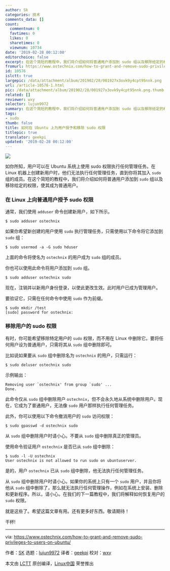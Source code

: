 ```yaml
---
author: Sk
categories: 技术
comments_data: []
count:
  commentnum: 0
  favtimes: 0
  likes: 0
  sharetimes: 0
  viewnum: 10734
date: '2019-02-28 00:12:00'
editorchoice: false
excerpt: 在这个简短的教程中，我们将介绍如何将普通用户添加到 sudo 组以及移除给定的权限，使其成为普通用户。
fromurl: https://www.ostechnix.com/how-to-grant-and-remove-sudo-privileges-to-users-on-ubuntu/
id: 10576
islctt: true
largepic: /data/attachment/album/201902/28/001927x3ovk9y4cpt95nnk.png
url: /article-10576-1.html
pic: /data/attachment/album/201902/28/001927x3ovk9y4cpt95nnk.png.thumb.jpg
related: []
reviewer: wxy
selector: lujun9972
summary: 在这个简短的教程中，我们将介绍如何将普通用户添加到 sudo 组以及移除给定的权限，使其成为普通用户。
tags:
- sudo
thumb: false
title: 如何在 Ubuntu 上为用户授予和移除 sudo 权限
titlepic: true
translator: geekpi
updated: '2019-02-28 00:12:00'
---
```


![](/data/attachment/album/201902/28/001927x3ovk9y4cpt95nnk.png)


如你所知，用户可以在 Ubuntu 系统上使用 sudo 权限执行任何管理任务。在 Linux 机器上创建新用户时，他们无法执行任何管理任务，直到你将其加入 `sudo` 组的成员。在这个简短的教程中，我们将介绍如何将普通用户添加到 `sudo` 组以及移除给定的权限，使其成为普通用户。


### 在 Linux 上向普通用户授予 sudo 权限


通常，我们使用 `adduser` 命令创建新用户，如下所示。



```
$ sudo adduser ostechnix
```

如果你希望新创建的用户使用 `sudo` 执行管理任务，只需使用以下命令将它添加到 `sudo` 组：



```
$ sudo usermod -a -G sudo hduser
```

上面的命令将使名为 `ostechnix` 的用户成为 `sudo` 组的成员。


你也可以使用此命令将用户添加到 `sudo` 组。



```
$ sudo adduser ostechnix sudo
```

现在，注销并以新用户身份登录，以使此更改生效。此时用户已成为管理用户。


要验证它，只需在任何命令中使用 `sudo` 作为前缀。



```
$ sudo mkdir /test
[sudo] password for ostechnix:
```

### 移除用户的 sudo 权限


有时，你可能希望移除特定用户的 `sudo` 权限，而不用在 Linux 中删除它。要将任何用户设为普通用户，只需将其从 `sudo` 组中删除即可。


比如说如果要从 `sudo` 组中删除名为 `ostechnix` 的用户，只需运行：



```
$ sudo deluser ostechnix sudo
```

示例输出：



```
Removing user `ostechnix' from group `sudo' ...
Done.
```

此命令仅从 `sudo` 组中删除用户 `ostechnix`，但不会永久地从系统中删除用户。现在，它成为了普通用户，无法像 `sudo` 用户那样执行任何管理任务。


此外，你可以使用以下命令撤消用户的 `sudo` 访问权限：



```
$ sudo gpasswd -d ostechnix sudo
```

从 `sudo` 组中删除用户时请小心。不要从 `sudo` 组中删除真正的管理员。


使用命令验证用户 `ostechnix` 是否已从 `sudo` 组中删除：



```
$ sudo -l -U ostechnix
User ostechnix is not allowed to run sudo on ubuntuserver.
```

是的，用户 `ostechnix` 已从 `sudo` 组中删除，他无法执行任何管理任务。


从 `sudo` 组中删除用户时请小心。如果你的系统上只有一个 `sudo` 用户，并且你将他从 `sudo` 组中删除了，那么就无法执行任何管理操作，例如在系统上安装、删除和更新程序。所以，请小心。在我们的下一篇教程中，我们将解释如何恢复用户的 `sudo` 权限。


就是这些了。希望这篇文章有用。还有更多好东西。敬请期待！


干杯!




---


via: <https://www.ostechnix.com/how-to-grant-and-remove-sudo-privileges-to-users-on-ubuntu/>


作者：[SK](https://www.ostechnix.com/author/sk/) 选题：[lujun9972](https://github.com/lujun9972) 译者：[geekpi](https://github.com/geekpi) 校对：[wxy](https://github.com/wxy)


本文由 [LCTT](https://github.com/LCTT/TranslateProject) 原创编译，[Linux中国](https://linux.cn/) 荣誉推出